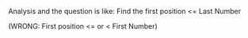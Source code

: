 
Analysis and the question is like:
Find the first position <= Last Number

(WRONG: First position <= or < First Number)

